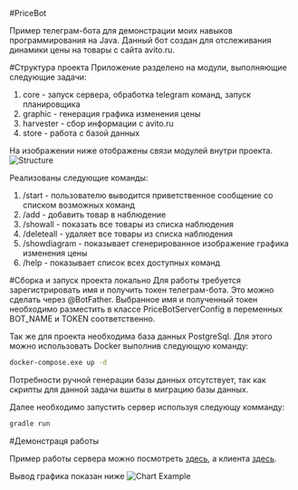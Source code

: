 #PriceBot

Пример телеграм-бота для демонстрации моих навыков программирования на Java. Данный бот создан для отслеживания динамики цены на товары с сайта avito.ru. 

#Структура проекта
Приложение разделено на модули, выполняющие следующие задачи:
1. core - запуск сервера, обработка telegram команд, запуск планировщика
1. graphic - генерация графика изменения цены
1. harvester - сбор информации с avito.ru
1. store - работа с базой данных

На изображении ниже отображены связи модулей внутри проекта.
 ![Structure](https://i.ibb.co/k4X0VLb/common-diagram.jpg)


Реализованы следующие команды:
 1. /start - пользователю выводится приветственное сообщение со списком возможных команд
 1. /add - добавить товар в наблюдение
 1. /showall - показать все товары из списка наблюдения
 1. /deleteall - удаляет все товары из списка наблюдения
 1. /showdiagram - показывает сгенерированное изображение графика изменения цены
 1. /help - показывает список всех доступных команд
 
#Сборка и запуск проекта локально
Для работы требуется зарегистрировать имя и получить токен телеграм-бота. Это можно сделать через @BotFather. Выбранное имя и полученный токен необходимо разместить в классе PriceBotServerConfig в переменных BOT_NAME и TOKEN соответственно.

Так же для проекта необходима база данных PostgreSql. Для этого можно использовать Docker выполнив следующую команду:
```bash
docker-compose.exe up -d
```
Потребности ручной генерации базы данных отсутствует, так как скрипты для данной задачи вшиты в миграцию базы данных. 

Далее необходимо запустить сервер используя следующу комманду:
```bash
gradle run
```

#Демонстраця работы 

Пример работы сервера можно посмотреть [здесь](https://terminalizer.com/view/d40ca1b14212), а клиента [здесь](https://youtu.be/uURNdyMzTCE).

Вывод графика показан ниже
![Chart Example](https://i.ibb.co/hmBw2r8/price-chart-example.jpg)
